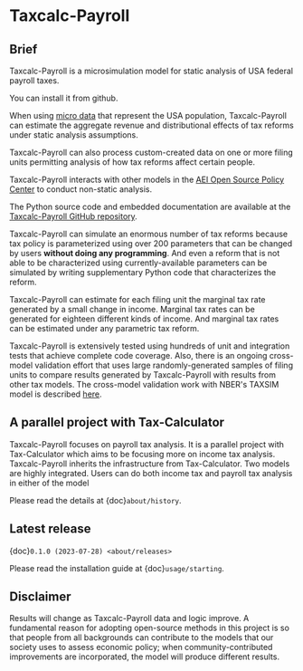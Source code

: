 Taxcalc-Payroll
==============

## Brief

Taxcalc-Payroll is a microsimulation model for static analysis of
USA federal payroll taxes.

You can install it from github.  

When using
[micro data](https://github.com/PSLmodels/taxdata#about-taxdata-repository)
that represent the USA population, Taxcalc-Payroll can estimate the aggregate
revenue and distributional effects of tax reforms under static analysis
assumptions.

Taxcalc-Payroll can also process custom-created data on one or more filing
units permitting analysis of how tax reforms affect certain people.

Taxcalc-Payroll interacts with other models in the
[AEI Open Source Policy Center](https://www.ospc.org/) to conduct non-static
analysis.

The Python source code and embedded documentation are available at the
[Taxcalc-Payroll GitHub repository](https://github.com/bodiyang/Taxcalc-Payroll).

Taxcalc-Payroll can simulate an enormous number of tax reforms because tax policy
is parameterized using over 200 parameters that can be changed by users
**without doing any programming**.
And even a reform that is not able to be characterized using
currently-available parameters can be simulated by writing supplementary Python
code that characterizes the reform.

Taxcalc-Payroll can estimate for each filing unit the marginal tax rate
generated by a small change in income.
Marginal tax rates can be generated for eighteen different kinds of income.
And marginal tax rates can be estimated under any parametric tax reform.

Taxcalc-Payroll is extensively tested using hundreds of unit and integration
tests that achieve complete code coverage.
Also, there is an ongoing cross-model validation effort that uses large
randomly-generated samples of filing units to compare results generated by
Taxcalc-Payroll with results from other tax models.
The cross-model validation work with NBER's TAXSIM model is described
[here](https://github.com/PSLmodels/Tax-Calculator/tree/master/taxcalc/validation).

## A parallel project with Tax-Calculator

Taxcalc-Payroll focuses on payroll tax analysis. It is a parallel project with Tax-Calculator 
which aims to be focusing more on income tax analysis. Taxcalc-Payroll inherits the infrastructure 
from Tax-Calculator. Two models are highly integrated. Users can do both income tax and payroll tax
 analysis in either of the model

Please read the details at {doc}`about/history`.

## Latest release

{doc}`0.1.0 (2023-07-28) <about/releases>`

Please read the installation guide at {doc}`usage/starting`.

## Disclaimer

Results will change as Taxcalc-Payroll data and logic improve.
A fundamental reason for adopting open-source methods in this project is so
that people from all backgrounds can contribute to the models that our society
uses to assess economic policy; when community-contributed improvements are
incorporated, the model will produce different results.

